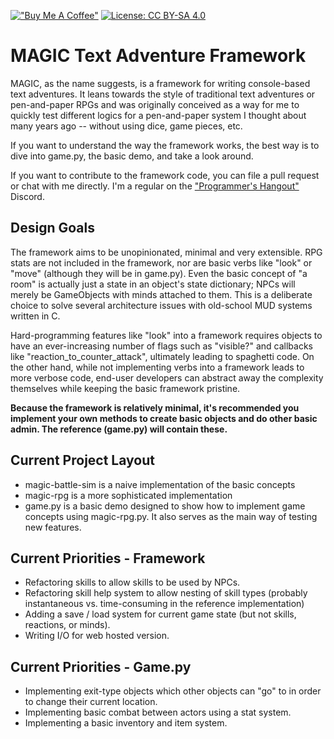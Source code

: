[!["Buy Me A Coffee"](https://www.buymeacoffee.com/assets/img/custom_images/orange_img.png)](https://www.buymeacoffee.com/fd93) [![License: CC BY-SA 4.0](https://img.shields.io/badge/License-CC_BY--SA_4.0-orange.svg)](https://creativecommons.org/licenses/by-sa/4.0/)

# MAGIC Text Adventure Framework

MAGIC, as the name suggests, is a framework for writing console-based text adventures. It leans towards the style of traditional text adventures or pen-and-paper RPGs and was originally conceived as a way for me to quickly test different logics for a pen-and-paper system I thought about many years ago -- without using dice, game pieces, etc.

If you want to understand the way the framework works, the best way is to dive into game.py, the basic demo, and take a look around.

If you want to contribute to the framework code, you can file a pull request or chat with me directly. I'm a regular on the ["Programmer's Hangout"](https://discord.com/invite/programming) Discord.

## Design Goals

The framework aims to be unopinionated, minimal and very extensible. RPG stats are not included in the framework, nor are basic verbs like "look" or "move" (although they will be in game.py). Even the basic concept of "a room" is actually just a state in an object's state dictionary; NPCs will merely be GameObjects with minds attached to them. This is a deliberate choice to solve several architecture issues with old-school MUD systems written in C.

Hard-programming features like "look" into a framework requires objects to have an ever-increasing number of flags such as "visible?" and callbacks like "reaction_to_counter_attack", ultimately leading to spaghetti code. On the other hand, while not implementing verbs into a framework leads to more verbose code, end-user developers can abstract away the complexity themselves while keeping the basic framework pristine.

**Because the framework is relatively minimal, it's recommended you implement your own methods to create basic objects and do other basic admin. The reference (game.py) will contain these.**

## Current Project Layout
* magic-battle-sim is a naive implementation of the basic concepts
* magic-rpg is a more sophisticated implementation 
* game.py is a basic demo designed to show how to implement game concepts using magic-rpg.py. It also serves as the main way of testing new features.

## Current Priorities - Framework
* Refactoring skills to allow skills to be used by NPCs.
* Refactoring skill help system to allow nesting of skill types (probably instantaneous vs. time-consuming in the reference implementation)
* Adding a save / load system for current game state (but not skills, reactions, or minds).
* Writing I/O for web hosted version.

## Current Priorities - Game.py
* Implementing exit-type objects which other objects can "go" to in order to change their current location.
* Implementing basic combat between actors using a stat system.
* Implementing a basic inventory and item system.